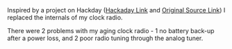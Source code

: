 <html>
<head></head>
<body>
Inspired by a project on Hackday (<a href="http://hackaday.com/2014/09/18/sprite_tm-puts-linux-in-a-clock-radio/">Hackaday Link</a> and <a href="http://spritesmods.com/?art=clockradio&page=1">Original Source Link</a>) I replaced the internals
of my clock radio.

There were 2 problems with my aging clock radio - 1 no battery back-up after a power loss, and 2 poor radio tuning through the analog tuner.
</body>
</html>